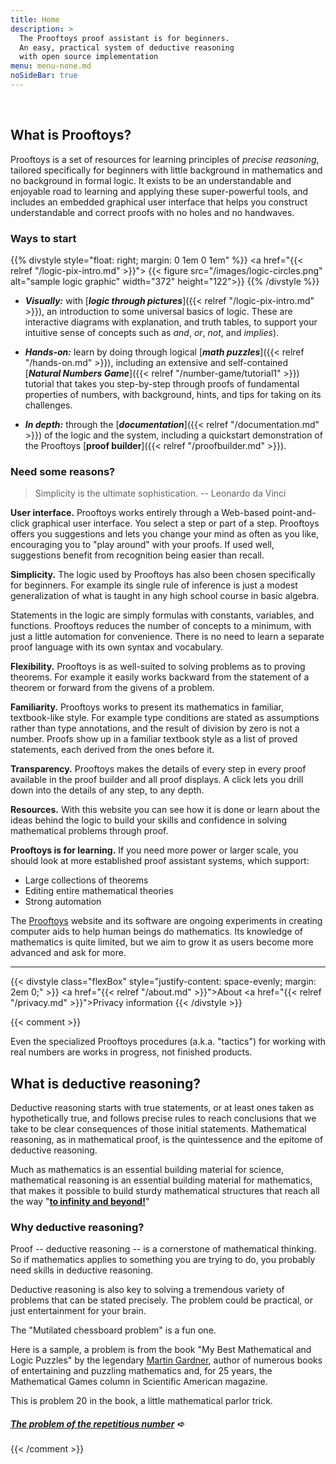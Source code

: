 ```yaml
---
title: Home
description: >
  The Prooftoys proof assistant is for beginners.
  An easy, practical system of deductive reasoning
  with open source implementation
menu: menu-none.md
noSideBar: true
---
```


<style>
/* Use bigger text and extra whitespace on this page. */
.content p, .content ul {
  font-size: 1.15rem;
}
.content h3 {
  margin-top: 1em;
}
</style>

<br>

## **What is Prooftoys?**

Prooftoys is a set of resources for learning principles of _precise
reasoning_, tailored specifically for beginners with little background
in mathematics and no background in formal logic.  It exists to be an
understandable and enjoyable road to learning and applying these
super-powerful tools, and includes an embedded graphical user
interface that helps you construct understandable and correct proofs
with no holes and no handwaves.

### **Ways to start**

{{% divstyle style="float: right; margin: 0 1em 0 1em" %}}
<a href="{{< relref "/logic-pix-intro.md" >}}">
{{< figure src="/images/logic-circles.png" alt="sample logic graphic"
   width="372" height="122">}}
</a>
{{% /divstyle %}}

* ***Visually:*** with [***logic through pictures***]({{< relref
"/logic-pix-intro.md" >}}), an introduction to some universal basics
of logic.  These are interactive diagrams with explanation, and truth
tables, to support your intuitive sense of concepts such as *and*,
*or*, *not*, and *implies*).

* ***Hands-on:*** learn by doing through logical [***math
puzzles***]({{< relref "/hands-on.md" >}}), including an extensive and
self-contained [***Natural Numbers Game***]({{< relref
"/number-game/tutorial1" >}}) tutorial that takes you step-by-step
through proofs of fundamental properties of numbers, with background,
hints, and tips for taking on its challenges.

* ***In depth:*** through the [***documentation***]({{< relref
"/documentation.md" >}}) of the logic and the system, including a
quickstart demonstration of the Prooftoys [**proof builder**]({{<
relref "/proofbuilder.md" >}}).

### **Need some reasons?**

> Simplicity is the ultimate sophistication.  -- Leonardo da Vinci

**User interface.** Prooftoys works entirely through a Web-based
point-and-click graphical user interface.  You select a step or part
of a step.  Prooftoys offers you suggestions and lets you change your
mind as often as you like, encouraging you to "play around" with your
proofs.  If used well, suggestions benefit from recognition being
easier than recall.

**Simplicity.** The logic used by Prooftoys has also been chosen
specifically for beginners.  For example its single rule of inference
is just a modest generalization of what is taught in any high school
course in basic algebra.

Statements in the logic are simply formulas with constants, variables,
and functions.  Prooftoys reduces the number of concepts to a minimum,
with just a little automation for convenience.  There is no need to
learn a separate proof language with its own syntax and vocabulary.

**Flexibility.** Prooftoys is as well-suited to solving problems as to
proving theorems.  For example it easily works backward from the
statement of a theorem or forward from the givens of a problem.

**Familiarity.** Prooftoys works to present its mathematics in
familiar, textbook-like style.  For example type conditions are stated
as assumptions rather than type annotations, and the result of
division by zero is not a number.  Proofs show up in a familiar
textbook style as a list of proved statements, each derived from the
ones before it.

**Transparency.** Prooftoys makes the details of every step in every
proof available in the proof builder and all proof displays.  A click
lets you drill down into the details of any step, to any depth.

**Resources.** With this website you can see how it is done or learn
about the ideas behind the logic to build your skills and confidence
in solving mathematical problems through proof.

**Prooftoys is for learning.** If you need more power or larger scale,
you should look at more established proof assistant systems, which
support:

- Large collections of theorems
- Editing entire mathematical theories
- Strong automation

The [Prooftoys](http://prooftoys.org) website and its software are
ongoing experiments in creating computer aids to help human beings do
mathematics.  Its knowledge of mathematics is quite limited, but we
aim to grow it as users become more advanced and ask for more.

<hr>

{{< divstyle class="flexBox"
 style="justify-content: space-evenly; margin: 2em 0;" >}}
<a href="{{< relref "/about.md" >}}">About</a>
<a href="{{< relref "/privacy.md" >}}">Privacy information</a>
{{< /divstyle >}}

{{< comment >}}

Even the specialized Prooftoys procedures (a.k.a. "tactics") for
working with real numbers are works in progress, not finished
products.

## What is deductive reasoning?

Deductive reasoning starts with true statements, or at least ones
taken as hypothetically true, and follows precise rules to reach
conclusions that we take to be clear consequences of those initial
statements.  Mathematical reasoning, as in mathematical proof, is the
quintessence and the epitome of deductive reasoning.

Much as mathematics is an essential building material for science,
mathematical reasoning is an essential building material for
mathematics, that makes it possible to build sturdy mathematical
structures that reach all the way "**<a target=_blank
href="https://www.youtube.com/watch?v=2VSYmGSJtCA">to infinity and
beyond!</a>**"

### Why deductive reasoning?

Proof -- deductive reasoning -- is a cornerstone of mathematical
thinking.  So if mathematics applies to something you are trying
to do, you probably need skills in deductive reasoning.

Deductive reasoning is also key to solving a tremendous variety
of problems that can be stated precisely.  The problem could
be practical, or just entertainment for your brain.

The "Mutilated chessboard problem" is a fun one.

Here is a sample, a problem is from the book "My Best Mathematical and
Logic Puzzles" by the legendary <a target=_blank
href="https://en.wikipedia.org/wiki/Martin_Gardner">Martin
Gardner</a>, author of numerous books of entertaining and puzzling
mathematics and, for 25 years, the Mathematical Games column in
Scientific American magazine.

This is problem 20 in the book, a little mathematical parlor trick.

##### [The problem of the repetitious number](/rep-num/) &#x27aa;

{{< /comment >}}
